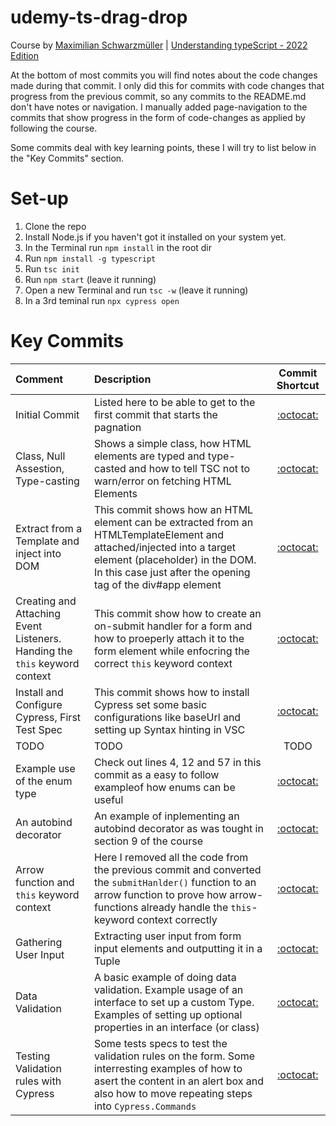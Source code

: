 # udemy-ts-drag-drop
Course by [Maximilian Schwarzmüller](https://www.udemy.com/user/maximilian-schwarzmuller/) | [Understanding typeScript - 2022 Edition](https://www.udemy.com/share/101sTi3@txHQIZUbxFrEWZRvwzklQTDchIc2f_t0A4JBHVRlwzCrfVl9zudwrfkDhRllkFZ-/)

At the bottom of most commits you will find notes about the code changes made during that commit. I only did this for commits with code changes that progress from the previous commit, so any commits to the README.md don't have notes or navigation.
I manually added page-navigation to the commits that show progress in the form of code-changes as applied by following the course.

Some commits deal with key learning points, these I will try to list below in the "Key Commits" section.

# Set-up
1. Clone the repo
2. Install Node.js if you haven't got it installed on your system yet.
3. In the Terminal run `npm install` in the root dir
4. Run `npm install -g typescript`
5. Run `tsc init`
6. Run `npm start` (leave it running)
7. Open a new Terminal and run `tsc -w` (leave it running)
8. In a 3rd teminal run `npx cypress open`

# Key Commits

Comment | Description | Commit Shortcut
| :--- | :--- | :---:
Initial Commit  | Listed here to be able to get to the first commit that starts the pagnation | [:octocat:](https://github.com/monello/udemy-ts-drag-drop/commit/bbda1c9e1b12935ab33d94fcd159493f7e6bc8c4)
Class, Null Assestion, Type-casting | Shows a simple class, how HTML elements are typed and type-casted and how to tell TSC not to warn/error on fetching HTML Elements |  [:octocat:](https://github.com/monello/udemy-ts-drag-drop/commit/83ead88200d2c1028cd6ec37d0c1d01b2d1813f2)
Extract from a Template and inject into DOM | This commit shows how an HTML element can be extracted from an HTMLTemplateElement and attached/injected into a target element (placeholder) in the DOM. In this case just after the opening tag of the div#app element | [:octocat:](https://github.com/monello/udemy-ts-drag-drop/commit/c72a781f787dc12e967e12c8eb433218404ce692)
Creating and Attaching Event Listeners. Handing the `this` keyword context | This commit show how to create an on-submit handler for a form and how to proeperly attach it to the form element while enfocring the correct `this` keyword context | [:octocat:](https://github.com/monello/udemy-ts-drag-drop/commit/2f9dcebfe951976b30ced296f4bdd30c762e5bc8)
Install and Configure Cypress, First Test Spec | This commit shows how to install Cypress set some basic configurations like baseUrl and setting up Syntax hinting in VSC | [:octocat:](https://github.com/monello/udemy-ts-drag-drop/commit/df7d6c6912080c252cbad02ea69642ce0c82e621)
TODO | TODO |TODO
Example use of the enum type | Check out lines 4, 12 and 57 in this commit as a easy to follow exampleof how enums can be useful | [:octocat:](https://github.com/monello/udemy-ts-drag-drop/commit/917b8684347b356dd6592ed722d080e7ba6858f4)
An autobind decorator | An example of inplementing an autobind decorator as was tought in section 9 of the course | [:octocat:](https://github.com/monello/udemy-ts-drag-drop/commit/7d8f0c5b4408e97f145292bde2d1719d5c5e5b54)
Arrow function and `this` keyword context | Here I removed all the code from the previous commit and converted the `submitHanlder()` function to an arrow function to prove how arrow-functions already handle the `this`-keyword context correctly | [:octocat:](https://github.com/monello/udemy-ts-drag-drop/commit/4a2dc12c2efd776e254fdbc48e03564fda044b11)
Gathering User Input | Extracting user input from form input elements and outputting it in a Tuple | [:octocat:](https://github.com/monello/udemy-ts-drag-drop/commit/85ee37147637589ca01fabfe945adde9b8690046)
Data Validation | A basic example of doing data validation. Example usage of an interface to set up a custom Type. Examples of setting up optional properties in an interface (or class) | [:octocat:](https://github.com/monello/udemy-ts-drag-drop/commit/85ee37147637589ca01fabfe945adde9b8690046)
Testing Validation rules with Cypress | Some tests specs to test the validation rules on the form. Some interresting examples of how to asert the content in an alert box and also how to move repeating steps into `Cypress.Commands` | [:octocat:](https://github.com/monello/udemy-ts-drag-drop/commit/50768dfb60e26f85011adced62cf0d9dd9f093ea)
